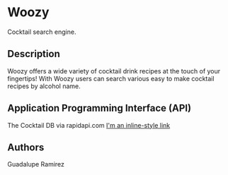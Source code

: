 # Woozy
Cocktail search engine.

## Description
Woozy offers a wide variety of cocktail drink recipes at the touch of your fingertips! With Woozy users can search various easy to make cocktail recipes by alcohol name.

## Application Programming Interface (API)
The Cocktail DB via rapidapi.com
[I'm an inline-style link](https://www.google.com)


## Authors
Guadalupe Ramirez
